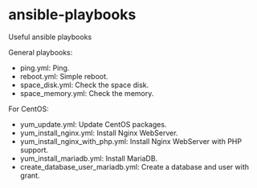 # ansible-playbooks
Useful ansible playbooks

General playbooks:
- ping.yml: Ping.
- reboot.yml: Simple reboot.
- space_disk.yml: Check the space disk.
- space_memory.yml: Check the memory.

For CentOS:
- yum_update.yml: Update CentOS packages.
- yum_install_nginx.yml: Install Nginx WebServer.
- yum_install_nginx_with_php.yml: Install Nginx WebServer with PHP support.
- yum_install_mariadb.yml: Install MariaDB.
- create_database_user_mariadb.yml: Create a database and user with grant.
